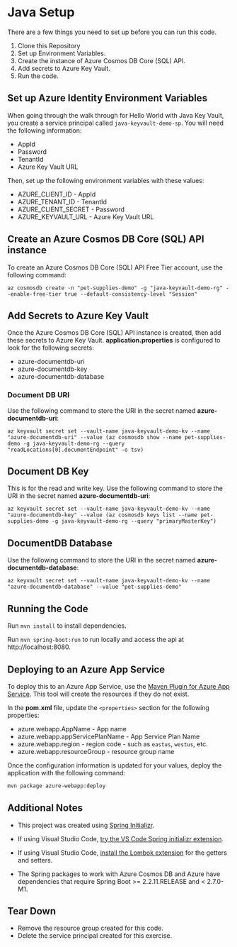 # Java Setup

There are a few things you need to set up before you can run this code.

1. Clone this Repository
2. Set up Environment Variables.
3. Create the instance of Azure Cosmos DB Core (SQL) API.
4. Add secrets to Azure Key Vault.
5. Run the code.

## Set up Azure Identity Environment Variables

When going through the walk through for Hello World with Java Key Vault, you create a service principal called `java-keyvault-demo-sp`.  You will need the following information:

* AppId
* Password
* TenantId
* Azure Key Vault URL
  
Then, set up the following environment variables with these values:

* AZURE_CLIENT_ID - AppId
* AZURE_TENANT_ID - TenantId
* AZURE_CLIENT_SECRET - Password
* AZURE_KEYVAULT_URL - Azure Key Vault URL

## Create an Azure Cosmos DB Core (SQL) API instance

To create an Azure Cosmos DB Core (SQL) API Free Tier account, use the following command:

```azurecli
az cosmosdb create -n "pet-supplies-demo" -g "java-keyvault-demo-rg" --enable-free-tier true --default-consistency-level "Session"
```

## Add Secrets to Azure Key Vault

Once the Azure Cosmos DB Core (SQL) API instance is created, then add these secrets to Azure Key Vault. **application.properties** is configured to look for the following secrets:

* azure-documentdb-uri
* azure-documentdb-key
* azure-documentdb-database

### Document DB URI

Use the following command to store the URI in the secret named **azure-documentdb-uri**:

```azurecli
az keyvault secret set --vault-name java-keyvault-demo-kv --name "azure-documentdb-uri" --value (az cosmosdb show --name pet-supplies-demo -g java-keyvault-demo-rg --query "readLocations[0].documentEndpoint" -o tsv)
```

## Document DB Key

This is for the read and write key.  Use the following command to store the URI in the secret named **azure-documentdb-uri**:

```azurecli
az keyvault secret set --vault-name java-keyvault-demo-kv --name "azure-documentdb-key" --value (az cosmosdb keys list --name pet-supplies-demo -g java-keyvault-demo-rg --query "primaryMasterKey")
```

## DocumentDB Database

Use the following command to store the URI in the secret named **azure-documentdb-database**:

```azurecli
az keyvault secret set --vault-name java-keyvault-demo-kv --name "azure-documentdb-database" --value "pet-supplies-demo"
```

## Running the Code

Run `mvn install` to install dependencies.

Run `mvn spring-boot:run` to run locally and access the api at http://localhost:8080.

## Deploying to an Azure App Service

To deploy this to an Azure App Service, use the [Maven Plugin for Azure App Service](https://github.com/microsoft/azure-maven-plugins/blob/develop/azure-webapp-maven-plugin/). This tool will create the resources if they do not exist.

In the **pom.xml** file, update the `<properties>` section for the following properties:

* azure.webapp.AppName - App name
* azure.webapp.appServicePlanName - App Service Plan Name
* azure.webapp.region - region code - such as `eastus`, `westus`, etc.
* azure.webapp.resourceGroup - resource group name

Once the configuration information is updated for your values, deploy the application with the following command:

```bash
mvn package azure-webapp:deploy
```

## Additional Notes

* This project was created using [Spring Initializr](https://start.spring.io).

* If using Visual Studio Code, [try the VS Code Spring initializr extension](https://marketplace.visualstudio.com/items?itemName=vscjava.vscode-spring-initializr).

* If using Visual Studio Code, [install the Lombok extension](https://marketplace.visualstudio.com/items?itemName=GabrielBB.vscode-lombok) for the getters and setters.

* The Spring packages to work with Azure Cosmos DB and Azure have dependencies that require Spring Boot >= 2.2.11.RELEASE and < 2.7.0-M1.
  
## Tear Down

* Remove the resource group created for this code.
* Delete the service principal created for this exercise.
